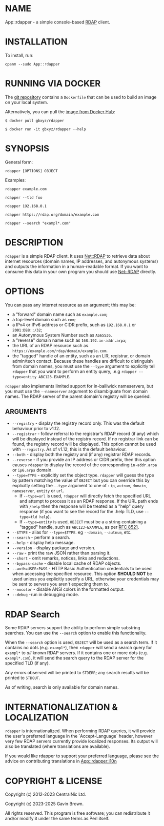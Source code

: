 # NAME

App::rdapper - a simple console-based [RDAP](https://about.rdap.org) client.

# INSTALLATION

To install, run:

    cpanm --sudo App::rdapper

# RUNNING VIA DOCKER

The [git repository](https://github.com/gbxyz/rdapper) contains a
`Dockerfile` that can be used to build an image on your local system.

Alternatively, you can pull the [image from Docker
Hub](https://hub.docker.com/r/gbxyz/rdapper):

    $ docker pull gbxyz/rdapper

    $ docker run -it gbxyz/rdapper --help

# SYNOPSIS

General form:

    rdapper [OPTIONS] OBJECT

Examples:

    rdapper example.com

    rdapper --tld foo

    rdapper 192.168.0.1

    rdapper https://rdap.org/domain/example.com

    rdapper --search "exampl*.com"

# DESCRIPTION

`rdapper` is a simple RDAP client. It uses [Net::RDAP](https://metacpan.org/pod/Net%3A%3ARDAP) to retrieve data about
internet resources (domain names, IP addresses, and autonymous systems) and
outputs the information in a human-readable format. If you want to consume this
data in your own program you should use [Net::RDAP](https://metacpan.org/pod/Net%3A%3ARDAP) directly.

# OPTIONS

You can pass any internet resource as an argument; this may be:

- a "forward" domain name such as `example.com`;
- a top-level domain such as `com`;
- a IPv4 or IPv6 address or CIDR prefix, such as `192.168.0.1` or
`2001:DB8::/32`;
- an Autonymous System Number such as `AS65536`.
- a "reverse" domain name such as `168.192.in-addr.arpa`;
- the URL of an RDAP resource such as
`https://example.com/rdap/domain/example.com`.
- the "tagged" handle of an entity, such as an LIR, registrar, or domain
admin/tech contact. Because these handles are difficult to distinguish from
domain names, you must use the `--type` argument to explicitly tell
`rdapper` that you want to perform an entity query, .e.g `rdapper
--type=entity ABC123-EXAMPLE`.

`rdapper` also implements limited support for in-bailiwick nameservers, but
you must use the `--nameserver` argument to disambiguate from domain names.
The RDAP server of the parent domain's registry will be queried.

## ARGUMENTS

- `--registry` - display the registry record only. This was the default
behaviour prior to v1.12.
- `--registrar` - follow referral to the registrar's RDAP record (if
any) which will be displayed instead of the registry record. If no registrar
link can be found, the registry record will be displayed. This option cannot be
used with `--registry`. As of v1.12, this is the default behaviour.
- `--both` - display both the registry and (if any) registrar RDAP
records.
- `--reverse` - if you provide an IP address or CIDR prefix, then this
option causes `rdapper` to display the record of the corresponding
`in-addr.arpa` or `ip6.arpa` domain.
- `--type=TYPE` - explicitly set the object type. `rdapper` will
guess the type by pattern matching the value of `OBJECT` but you can override
this by explicitly setting the `--type` argument to one of : `ip`,
`autnum`, `domain`, `nameserver`, `entity` or `url`.
    - If `--type=url` is used, `rdapper` will directly fetch the
    specified URL and attempt to process it as an RDAP response. If the URL path
    ends with `/help` then the response will be treated as a "help" query response
    (if you want to see the record for the .help TLD, use `--type=tld help`).
    - If `--type=entity` is used, `OBJECT` must be a a string containing
    a "tagged" handle, such as `ABC123-EXAMPLE`, as per [RFC
    8521](https://datatracker.ietf.org/doc/html/rfc8521).
- `--$TYPE` - alias for `--type=$TYPE`. eg `--domain`,
`--autnum`, etc.
- `--search` - perform a search.
- `--help` - display help message.
- `--version` - display package and version.
- `--raw` - print the raw JSON rather than parsing it.
- `--short` - omit remarks, notices, links and redactions.
- `--bypass-cache` - disable local cache of RDAP objects.
- `--auth=USER:PASS` - HTTP Basic Authentication credentials to be used
when accessing the specified resource. This option **SHOULD NOT** be used unless
you explicitly specify a URL, otherwise your credentials may be sent to servers
you aren't expecting them to.
- `--nocolor` - disable ANSI colors in the formatted output.
- `--debug` -run in debugging mode.

# RDAP Search

Some RDAP servers support the ability to perform simple substring searches. You
can use the `--search` option to enable this functionality.

When the `--search` option is used, `OBJECT` will be used as a search term.
If it contains no dots (e.g. `exampl*`), then `rdapper` will send a search
query for `exampl*` to _all_ known RDAP servers. If it contains one or more
dots (e.g. `exampl*.com`), it will send the search query to the RDAP server
for the specified TLD (if any).

Any errors observed will be printed to `STDERR`; any search results will be
printed to `STDOUT`.

As of writing, search is only available for domain names.

# INTERNATIONALIZATION & LOCALIZATION

`rdapper` is internationalized. When performing RDAP queries, it will provide
the user's preferred language in the \`Accept-Language\` header, however very few
RDAP servers currently provide localized responses. Its output will also be
translated (where translations are available).

If you would like rdapper to support your preferred language, please see the
advice on contributing translations in [App::rdapper:l10n](https://metacpan.org/pod/App%3A%3Ardapper%3Al10n)

# COPYRIGHT & LICENSE

Copyright (c) 2012-2023 CentralNic Ltd.

Copyright (c) 2023-2025 Gavin Brown.

All rights reserved. This program is free software; you can redistribute it
and/or modify it under the same terms as Perl itself.

